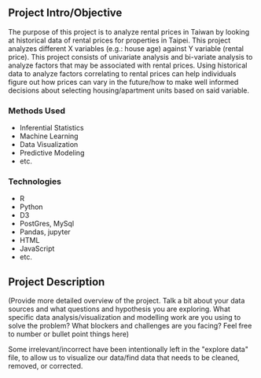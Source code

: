 ## Project Intro/Objective
The purpose of this project is to analyze rental prices in Taiwan by looking at historical data of rental prices for properties in Taipei. This project analyzes different X variables (e.g.: house age) against Y variable (rental price). This project consists of univariate analysis and bi-variate analysis to analyze factors that may be associated with rental prices. Using historical data to analyze factors correlating to rental prices can help individuals figure out how prices can vary in the future/how to make well informed decisions about selecting housing/apartment units based on said variable. 

### Methods Used
* Inferential Statistics
* Machine Learning
* Data Visualization
* Predictive Modeling
* etc.

### Technologies
* R 
* Python
* D3
* PostGres, MySql
* Pandas, jupyter
* HTML
* JavaScript
* etc. 

## Project Description
(Provide more detailed overview of the project.  Talk a bit about your data sources and what questions and hypothesis you are exploring. What specific data analysis/visualization and modelling work are you using to solve the problem? What blockers and challenges are you facing?  Feel free to number or bullet point things here)

Some irrelevant/incorrect have been intentionally left in the "explore data" file, to allow us to visualize our data/find data that needs to be cleaned, removed, or corrected. 